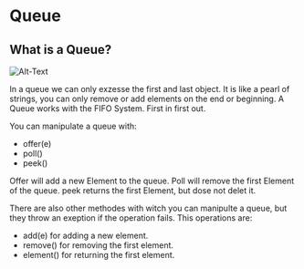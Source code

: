 # Queue
## What is a Queue?

<img src="C:\Users\Acer\Downloads\wall-art-2317143_1920.jpg" alt="Alt-Text" title="Optionaler Titel" />

In a queue we can only exzesse the first and last object. It is like a pearl of strings, you can only remove or add elements on the end or beginning. A Queue works with the FIFO System. First in first out. 

You can manipulate a queue with:
- offer(e) 
- poll()
- peek()

Offer will add a new Element to the queue.
Poll will remove the first Element of the queue.
peek returns the first Element, but dose not delet it. 

There are also other methodes with witch you can manipulte a queue, but they throw an exeption if the operation fails. This operations are:
- add(e) for adding a new element.
- remove() for removing the first element.
- element() for returning the first element. 
